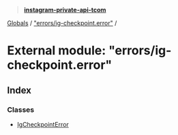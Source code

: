 > **[instagram-private-api-tcom](../README.md)**

[Globals](../README.md) / ["errors/ig-checkpoint.error"](_errors_ig_checkpoint_error_.md) /

# External module: "errors/ig-checkpoint.error"

## Index

### Classes

* [IgCheckpointError](../classes/_errors_ig_checkpoint_error_.igcheckpointerror.md)